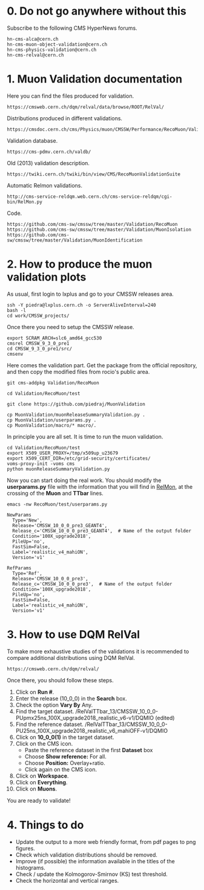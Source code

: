 # 0. Do not go anywhere without this

Subscribe to the following CMS HyperNews forums.

    hn-cms-alca@cern.ch
    hn-cms-muon-object-validation@cern.ch
    hn-cms-physics-validation@cern.ch
    hn-cms-relval@cern.ch

# 1. Muon Validation documentation

Here you can find the files produced for validation.

    https://cmsweb.cern.ch/dqm/relval/data/browse/ROOT/RelVal/

Distributions produced in different validations.

    https://cmsdoc.cern.ch/cms/Physics/muon/CMSSW/Performance/RecoMuon/Validation/val/

Validation database.

    https://cms-pdmv.cern.ch/valdb/

Old (2013) validation description.

    https://twiki.cern.ch/twiki/bin/view/CMS/RecoMuonValidationSuite

Automatic Relmon validations.

    http://cms-service-reldqm.web.cern.ch/cms-service-reldqm/cgi-bin/RelMon.py

Code.

    https://github.com/cms-sw/cmssw/tree/master/Validation/RecoMuon
    https://github.com/cms-sw/cmssw/tree/master/Validation/MuonIsolation
    https://github.com/cms-sw/cmssw/tree/master/Validation/MuonIdentification


# 2. How to produce the muon validation plots

As usual, first login to lxplus and go to your CMSSW releases area.

    ssh -Y piedra@lxplus.cern.ch -o ServerAliveInterval=240
    bash -l
    cd work/CMSSW_projects/

Once there you need to setup the CMSSW release.

    export SCRAM_ARCH=slc6_amd64_gcc530
    cmsrel CMSSW_9_3_0_pre1
    cd CMSSW_9_3_0_pre1/src/
    cmsenv

Here comes the validation part. Get the package from the official repository, and then copy the modified files from rocio's public area.

    git cms-addpkg Validation/RecoMuon

    cd Validation/RecoMuon/test

    git clone https://github.com/piedraj/MuonValidation

    cp MuonValidation/muonReleaseSummaryValidation.py .
    cp MuonValidation/userparams.py .
    cp MuonValidation/macro/* macro/.

In principle you are all set. It is time to run the muon validation.

    cd Validation/RecoMuon/test
    export X509_USER_PROXY=/tmp/x509up_u23679
    export X509_CERT_DIR=/etc/grid-security/certificates/
    voms-proxy-init -voms cms
    python muonReleaseSummaryValidation.py

Now you can start doing the real work. You should modify the **userparams.py** file with the information that you will find in [RelMon](https://cms-pdmv.cern.ch/relmon/), at the crossing of the **Muon** and **TTbar** lines.

    emacs -nw RecoMuon/test/userparams.py

    NewParams
      Type='New',
      Release='CMSSW_10_0_0_pre3_GEANT4',
      Release_c='CMSSW_10_0_0_pre3_GEANT4',  # Name of the output folder
      Condition='100X_upgrade2018',
      PileUp='no',
      FastSim=False,
      Label='realistic_v4_mahiON',
      Version='v1'

    RefParams
      Type='Ref',
      Release='CMSSW_10_0_0_pre3',
      Release_c='CMSSW_10_0_0_pre3',  # Name of the output folder
      Condition='100X_upgrade2018',
      PileUp='no',
      FastSim=False,
      Label='realistic_v4_mahiON',
      Version='v1'

# 3. How to use DQM RelVal

To make more exhaustive studies of the validations it is recommended to compare additional distributions using DQM RelVal.

    https://cmsweb.cern.ch/dqm/relval/

Once there, you should follow these steps.

1. Click on **Run #**.
2. Enter the release (10_0_0) in the **Search** box.
3. Check the option **Vary By** Any.
4. Find the target dataset.
    /RelValTTbar_13/CMSSW_10_0_0-PUpmx25ns_100X_upgrade2018_realistic_v6-v1/DQMIO (edited)
5. Find the reference dataset.
    /RelValTTbar_13/CMSSW_10_0_0-PU25ns_100X_upgrade2018_realistic_v6_mahiOFF-v1/DQMIO
6. Click on **10_0_0(1)** in the target dataset.
7. Click on the CMS icon.
   * Paste the reference dataset in the first **Dataset** box
   * Choose **Show reference:** For all.
   * Choose **Position:** Overlay+ratio.
   * Click again on the CMS icon.
8. Click on **Workspace**.
9. Click on **Everything**.
10. Click on **Muons**.

You are ready to validate!

# 4. Things to do

* Update the output to a more web friendly format, from pdf pages to png figures.
* Check which validation distributions should be removed.
* Improve (if possible) the information available in the titles of the histograms.
* Check / update the Kolmogorov-Smirnov (KS) test threshold.
* Check the horizontal and vertical ranges.
